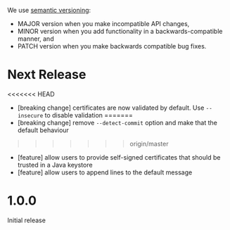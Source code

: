 We use [semantic versioning](http://semver.org/):

- MAJOR version when you make incompatible API changes,
- MINOR version when you add functionality in a backwards-compatible manner, and
- PATCH version when you make backwards compatible bug fixes.

# Next Release

<<<<<<< HEAD
- [breaking change] certificates are now validated by default. Use `--insecure` to disable validation
=======
- [breaking change] remove `--detect-commit` option and make that the default behaviour
>>>>>>> origin/master
- [feature] allow users to provide self-signed certificates that should be trusted in a Java keystore
- [feature] allow users to append lines to the default message

# 1.0.0

Initial release


